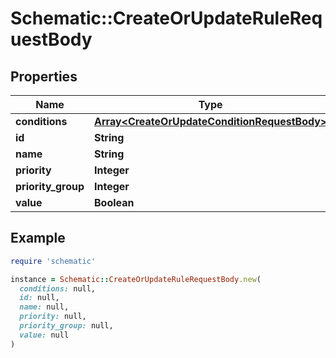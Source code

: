 # Schematic::CreateOrUpdateRuleRequestBody

## Properties

| Name | Type | Description | Notes |
| ---- | ---- | ----------- | ----- |
| **conditions** | [**Array&lt;CreateOrUpdateConditionRequestBody&gt;**](CreateOrUpdateConditionRequestBody.md) |  |  |
| **id** | **String** |  | [optional] |
| **name** | **String** |  |  |
| **priority** | **Integer** |  |  |
| **priority_group** | **Integer** |  | [optional] |
| **value** | **Boolean** |  |  |

## Example

```ruby
require 'schematic'

instance = Schematic::CreateOrUpdateRuleRequestBody.new(
  conditions: null,
  id: null,
  name: null,
  priority: null,
  priority_group: null,
  value: null
)
```

